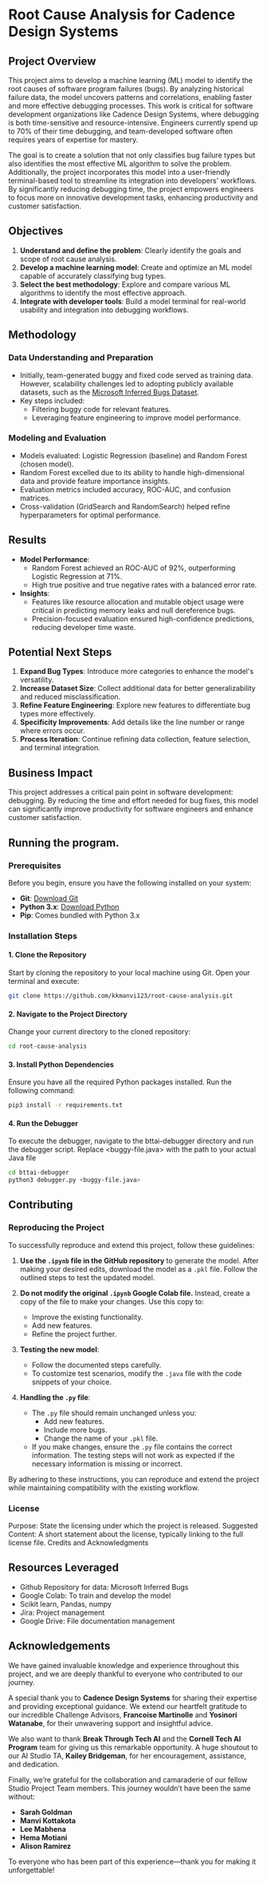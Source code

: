 # Root Cause Analysis for Cadence Design Systems

## Project Overview

This project aims to develop a machine learning (ML) model to identify the root causes of software program failures (bugs). By analyzing historical failure data, the model uncovers patterns and correlations, enabling faster and more effective debugging processes. This work is critical for software development organizations like Cadence Design Systems, where debugging is both time-sensitive and resource-intensive. Engineers currently spend up to 70% of their time debugging, and team-developed software often requires years of expertise for mastery.

The goal is to create a solution that not only classifies bug failure types but also identifies the most effective ML algorithm to solve the problem. Additionally, the project incorporates this model into a user-friendly terminal-based tool to streamline its integration into developers' workflows. By significantly reducing debugging time, the project empowers engineers to focus more on innovative development tasks, enhancing productivity and customer satisfaction.

## Objectives
1. **Understand and define the problem**: Clearly identify the goals and scope of root cause analysis.
2. **Develop a machine learning model**: Create and optimize an ML model capable of accurately classifying bug types.
3. **Select the best methodology**: Explore and compare various ML algorithms to identify the most effective approach.
4. **Integrate with developer tools**: Build a model terminal for real-world usability and integration into debugging workflows.

## Methodology

### Data Understanding and Preparation
- Initially, team-generated buggy and fixed code served as training data. However, scalability challenges led to adopting publicly available datasets,  such as the [Microsoft Inferred Bugs Dataset](https://github.com/microsoft/InferredBugs/tree/main).
- Key steps included:
  - Filtering buggy code for relevant features.
  - Leveraging feature engineering to improve model performance.

### Modeling and Evaluation
- Models evaluated: Logistic Regression (baseline) and Random Forest (chosen model).
- Random Forest excelled due to its ability to handle high-dimensional data and provide feature importance insights.
- Evaluation metrics included accuracy, ROC-AUC, and confusion matrices.
- Cross-validation (GridSearch and RandomSearch) helped refine hyperparameters for optimal performance.

## Results
- **Model Performance**: 
  - Random Forest achieved an ROC-AUC of 92%, outperforming Logistic Regression at 71%.
  - High true positive and true negative rates with a balanced error rate.
- **Insights**:
  - Features like resource allocation and mutable object usage were critical in predicting memory leaks and null dereference bugs.
  - Precision-focused evaluation ensured high-confidence predictions, reducing developer time waste.

## Potential Next Steps
1. **Expand Bug Types**: Introduce more categories to enhance the model's versatility.
2. **Increase Dataset Size**: Collect additional data for better generalizability and reduced misclassification.
3. **Refine Feature Engineering**: Explore new features to differentiate bug types more effectively.
4. **Specificity Improvements**: Add details like the line number or range where errors occur.
5. **Process Iteration**: Continue refining data collection, feature selection, and terminal integration.

## Business Impact
This project addresses a critical pain point in software development: debugging. By reducing the time and effort needed for bug fixes, this model can significantly improve productivity for software engineers and enhance customer satisfaction.

## Running the program.

### Prerequisites

Before you begin, ensure you have the following installed on your system:

- **Git**: [Download Git](https://git-scm.com/downloads)
- **Python 3.x**: [Download Python](https://www.python.org/downloads/)
- **Pip**: Comes bundled with Python 3.x

### Installation Steps

#### 1. Clone the Repository

Start by cloning the repository to your local machine using Git. Open your terminal and execute:

```bash
git clone https://github.com/kkmanvi123/root-cause-analysis.git
```

#### 2. Navigate to the Project Directory

Change your current directory to the cloned repository:

```bash
cd root-cause-analysis
```

#### 3. Install Python Dependencies

Ensure you have all the required Python packages installed. Run the following command:

```bash
pip3 install -r requirements.txt
```

#### 4. Run the Debugger
   
To execute the debugger, navigate to the bttai-debugger directory and run the debugger script. Replace <buggy-file.java> with the path to your actual Java file

```bash
cd bttai-debugger
python3 debugger.py <buggy-file.java>
```

## Contributing

### Reproducing the Project

To successfully reproduce and extend this project, follow these guidelines:

1. **Use the `.ipynb` file in the GitHub repository** to generate the model. After making your desired edits, download the model as a `.pkl` file. Follow the outlined steps to test the updated model.

2. **Do not modify the original `.ipynb` Google Colab file.** Instead, create a copy of the file to make your changes. Use this copy to:
   - Improve the existing functionality.
   - Add new features.
   - Refine the project further.

3. **Testing the new model**:
   - Follow the documented steps carefully.
   - To customize test scenarios, modify the `.java` file with the code snippets of your choice.

4. **Handling the `.py` file**:
   - The `.py` file should remain unchanged unless you:
     - Add new features.
     - Include more bugs.
     - Change the name of your `.pkl` file.
   - If you make changes, ensure the `.py` file contains the correct information. The testing steps will not work as expected if the necessary information is missing or incorrect.

By adhering to these instructions, you can reproduce and extend the project while maintaining compatibility with the existing workflow.


### License
Purpose: State the licensing under which the project is released.
Suggested Content: A short statement about the license, typically linking to the full license file.
Credits and Acknowledgments


## Resources Leveraged
- Github Repository for data: Microsoft Inferred Bugs
- Google Colab: To train and develop the model
- Scikit learn, Pandas, numpy
- Jira: Project management
- Google Drive: File documentation management

## Acknowledgements

We have gained invaluable knowledge and experience throughout this project, and we are deeply thankful to everyone who contributed to our journey. 

A special thank you to **Cadence Design Systems** for sharing their expertise and providing exceptional guidance. We extend our heartfelt gratitude to our incredible Challenge Advisors, **Francoise Martinolle** and **Yosinori Watanabe**, for their unwavering support and insightful advice.

We also want to thank **Break Through Tech AI** and the **Cornell Tech AI Program** team for giving us this remarkable opportunity. A huge shoutout to our AI Studio TA, **Kailey Bridgeman**, for her encouragement, assistance, and dedication.

Finally, we’re grateful for the collaboration and camaraderie of our fellow Studio Project Team members. This journey wouldn’t have been the same without:

- **Sarah Goldman**
- **Manvi Kottakota**
- **Lee Mabhena**
- **Hema Motiani**
- **Alison Ramirez**

To everyone who has been part of this experience—thank you for making it unforgettable!

